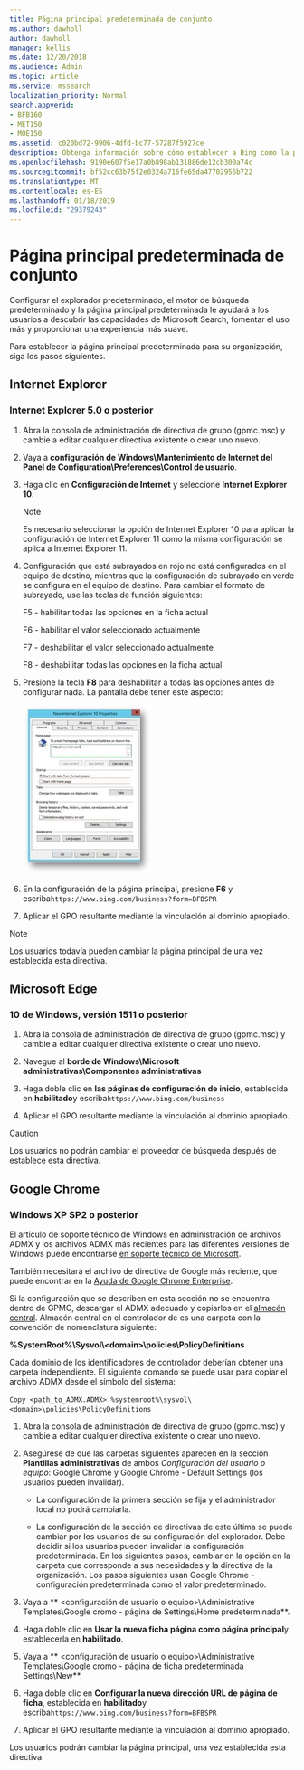 ```yaml
---
title: Página principal predeterminada de conjunto
ms.author: dawholl
author: dawholl
manager: kellis
ms.date: 12/20/2018
ms.audience: Admin
ms.topic: article
ms.service: mssearch
localization_priority: Normal
search.appverid:
- BFB160
- MET150
- MOE150
ms.assetid: c020bd72-9906-4dfd-bc77-57287f5927ce
description: Obtenga información sobre cómo establecer a Bing como la página principal predeterminada para su empresa con Microsoft Search.
ms.openlocfilehash: 9190e607f5e17a0b898ab131886de12cb300a74c
ms.sourcegitcommit: bf52cc63b75f2e0324a716fe65da47702956b722
ms.translationtype: MT
ms.contentlocale: es-ES
ms.lasthandoff: 01/18/2019
ms.locfileid: "29379243"
---
```

# <a name="set-default-homepage"></a>Página principal predeterminada de conjunto

Configurar el explorador predeterminado, el motor de búsqueda predeterminado y la página principal predeterminada le ayudará a los usuarios a descubrir las capacidades de Microsoft Search, fomentar el uso más y proporcionar una experiencia más suave.
  
Para establecer la página principal predeterminada para su organización, siga los pasos siguientes.
  
## <a name="internet-explorer"></a>Internet Explorer

### <a name="internet-explorer-50-or-later"></a>Internet Explorer 5.0 o posterior

1. Abra la consola de administración de directiva de grupo (gpmc.msc) y cambie a editar cualquier directiva existente o crear uno nuevo.
    
2. Vaya a **configuración de Windows\Mantenimiento de Internet del Panel de Configuration\Preferences\Control de usuario**.
    
3. Haga clic en **Configuración de Internet** y seleccione **Internet Explorer 10**.
    
    > [!NOTE]
    > Es necesario seleccionar la opción de Internet Explorer 10 para aplicar la configuración de Internet Explorer 11 como la misma configuración se aplica a Internet Explorer 11. 
  
4. Configuración que está subrayados en rojo no está configurados en el equipo de destino, mientras que la configuración de subrayado en verde se configura en el equipo de destino. Para cambiar el formato de subrayado, use las teclas de función siguientes:
    
    F5 - habilitar todas las opciones en la ficha actual
    
    F6 - habilitar el valor seleccionado actualmente
    
    F7 - deshabilitar el valor seleccionado actualmente
    
    F8 - deshabilitar todas las opciones en la ficha actual
    
5. Presione la tecla **F8** para deshabilitar a todas las opciones antes de configurar nada. La pantalla debe tener este aspecto: 
    
    ![Cuadro de diálogo Propiedades de Internet Explorer 10](media/2fd55755-5007-4e33-a795-c42ce2fcef4a.jpg)
  
6. En la configuración de la página principal, presione **F6** y escriba`https://www.bing.com/business?form=BFBSPR`
    
7. Aplicar el GPO resultante mediante la vinculación al dominio apropiado.
    
> [!NOTE]
> Los usuarios todavía pueden cambiar la página principal de una vez establecida esta directiva. 
  
## <a name="microsoft-edge"></a>Microsoft Edge

### <a name="windows-10-version-1511-or-later"></a>10 de Windows, versión 1511 o posterior

1. Abra la consola de administración de directiva de grupo (gpmc.msc) y cambie a editar cualquier directiva existente o crear uno nuevo.
    
2. Navegue al **borde de Windows\Microsoft administrativas\Componentes administrativas**
    
1. Haga doble clic en **las páginas de configuración de inicio**, establecida en **habilitado**y escriba`https://www.bing.com/business`
    
3. Aplicar el GPO resultante mediante la vinculación al dominio apropiado.
    
> [!CAUTION]
> Los usuarios no podrán cambiar el proveedor de búsqueda después de establece esta directiva. 
  
## <a name="google-chrome"></a>Google Chrome

### <a name="windows-xp-sp2-or-later"></a>Windows XP SP2 o posterior

El artículo de soporte técnico de Windows en administración de archivos ADMX y los archivos ADMX más recientes para las diferentes versiones de Windows puede encontrarse [en soporte técnico de Microsoft](https://support.microsoft.com/en-us/help/3087759/how-to-create-and-manage-the-central-store-for-group-policy-administra).

También necesitará el archivo de directiva de Google más reciente, que puede encontrar en la [Ayuda de Google Chrome Enterprise](https://support.google.com/chrome/a/answer/187202).
  
Si la configuración que se describen en esta sección no se encuentra dentro de GPMC, descargar el ADMX adecuado y copiarlos en el [almacén central](https://docs.microsoft.com/en-us/previous-versions/windows/it-pro/windows-vista/cc748955%28v%3dws.10%29). Almacén central en el controlador de es una carpeta con la convención de nomenclatura siguiente:
  
 **%SystemRoot%\Sysvol\\<domain\>\policies\PolicyDefinitions**
  
Cada dominio de los identificadores de controlador deberían obtener una carpeta independiente. El siguiente comando se puede usar para copiar el archivo ADMX desde el símbolo del sistema:
  
 `Copy <path_to_ADMX.ADMX> %systemroot%\sysvol\<domain>\policies\PolicyDefinitions`
  
1. Abra la consola de administración de directiva de grupo (gpmc.msc) y cambie a editar cualquier directiva existente o crear uno nuevo.
    
2. Asegúrese de que las carpetas siguientes aparecen en la sección **Plantillas administrativas** de ambos *Configuración del usuario o equipo*: Google Chrome y Google Chrome - Default Settings (los usuarios pueden invalidar).
    
   - La configuración de la primera sección se fija y el administrador local no podrá cambiarla.
    
   - La configuración de la sección de directivas de este última se puede cambiar por los usuarios de su configuración del explorador. Debe decidir si los usuarios pueden invalidar la configuración predeterminada. En los siguientes pasos, cambiar en la opción en la carpeta que corresponde a sus necesidades y la directiva de la organización. Los pasos siguientes usan Google Chrome - configuración predeterminada como el valor predeterminado.
    
3. Vaya a ** &lt;configuración de usuario o equipo&gt;\Administrative Templates\Google cromo - página de Settings\Home predeterminada**.
    
4. Haga doble clic en **Usar la nueva ficha página como página principal**y establecerla en **habilitado**.
    
5. Vaya a ** &lt;configuración de usuario o equipo&gt;\Administrative Templates\Google cromo - página de ficha predeterminada Settings\New**.
    
6. Haga doble clic en **Configurar la nueva dirección URL de página de ficha**, establecida en **habilitado**y escriba`https://www.bing.com/business?form=BFBSPR`
    
7. Aplicar el GPO resultante mediante la vinculación al dominio apropiado.
    
Los usuarios podrán cambiar la página principal, una vez establecida esta directiva.